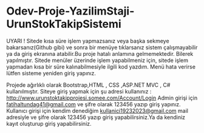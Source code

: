 # Odev-Proje-YazilimStaji-UrunStokTakipSistemi
UYARI ! Sitede kısa süre işlem yapmazsanız veya başka sekmeye bakarsanız(Github gibi) ve sonra bir menüye tıklarsanız sistem çalışmayabilir ya da giriş ekranına atabilir.Bu proje hatalı anlamına gelmemektedir. Bilerek yapılmıştır. Sitede menüler üzerinde işlem yapabilmeniz için, sitede işlem yapmadan kısa bir süre kalınabilmesiyle  ilgili kod yazdım. Menü hata verirse lütfen sisteme yeniden giriş yapınız.

Projede ağırlıklı olarak Bootstrap,HTML , CSS ,ASP.NET MVC , C# kullanılmıştır. 
Siteye giriş yapmak için şu adresi kullanınız : http://www.urunstoktakipprojesi.somee.com/Account/Login 
Admin girişi için fatihaltundag41@gmail.com ve şifre olarak 123456 yazıp giriş yapınız. 
Kullanıcı girişi için kendim denediğim kullanici19232023@gmail.com mail adresiyle ve şifre olarak 123456 yazıp giriş yapabilirsiniz.Ya da kendiniz kayıt oluşturup giriş yapabilirsiniz.


